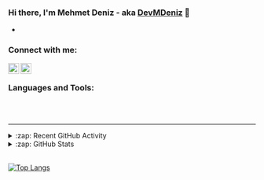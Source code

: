 ### Hi there, I'm Mehmet Deniz - aka [DevMDeniz][instagram] 👋

- 



### Connect with me:

[<img align="left" alt="DevMDeniz LinkedIn" width="22px" src="https://cdn.jsdelivr.net/npm/simple-icons@v3/icons/linkedin.svg" />][linkedin]
[<img align="left" alt="DevMDeniz Instagram" width="22px" src="https://cdn.jsdelivr.net/npm/simple-icons@v3/icons/instagram.svg" />][instagram]

<br />

### Languages and Tools:


<br />
<br />

---

<details>
  <summary>:zap: Recent GitHub Activity</summary>
  
<!--START_SECTION:activity-->
<!--END_SECTION:activity-->

</details>

<details>
  <summary>:zap: GitHub Stats</summary>

[![Top Langs](https://github-readme-stats.vercel.app/api/top-langs/?username=devmdeniz&langs_count=8)]
  
</details>
<br>

[![Top Langs](https://github-readme-stats.vercel.app/api/top-langs/?username=anuraghazra)](https://github.com/anuraghazra/github-readme-stats)


[instagram]: https://instagram.com/devmdeniz
[linkedin]: https://www.linkedin.com/in/deniz-kumcu-081b00187/
